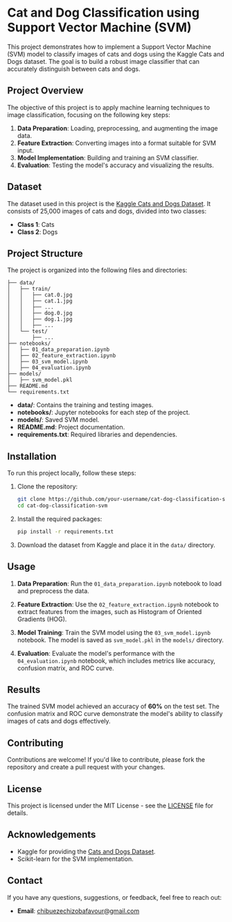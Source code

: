 
# Cat and Dog Classification using Support Vector Machine (SVM)

This project demonstrates how to implement a Support Vector Machine (SVM) model to classify images of cats and dogs using the Kaggle Cats and Dogs dataset. The goal is to build a robust image classifier that can accurately distinguish between cats and dogs.

## Project Overview

The objective of this project is to apply machine learning techniques to image classification, focusing on the following key steps:

1. **Data Preparation**: Loading, preprocessing, and augmenting the image data.
2. **Feature Extraction**: Converting images into a format suitable for SVM input.
3. **Model Implementation**: Building and training an SVM classifier.
4. **Evaluation**: Testing the model's accuracy and visualizing the results.

## Dataset

The dataset used in this project is the [Kaggle Cats and Dogs Dataset](https://www.kaggle.com/c/dogs-vs-cats/data). It consists of 25,000 images of cats and dogs, divided into two classes:

- **Class 1**: Cats
- **Class 2**: Dogs

## Project Structure

The project is organized into the following files and directories:

```
├── data/
│   ├── train/
│   │   ├── cat.0.jpg
│   │   ├── cat.1.jpg
│   │   ├── ...
│   │   ├── dog.0.jpg
│   │   ├── dog.1.jpg
│   │   ├── ...
│   └── test/
│       ├── ...
├── notebooks/
│   ├── 01_data_preparation.ipynb
│   ├── 02_feature_extraction.ipynb
│   ├── 03_svm_model.ipynb
│   ├── 04_evaluation.ipynb
├── models/
│   ├── svm_model.pkl
├── README.md
└── requirements.txt
```

- **data/**: Contains the training and testing images.
- **notebooks/**: Jupyter notebooks for each step of the project.
- **models/**: Saved SVM model.
- **README.md**: Project documentation.
- **requirements.txt**: Required libraries and dependencies.

## Installation

To run this project locally, follow these steps:

1. Clone the repository:

   ```bash
   git clone https://github.com/your-username/cat-dog-classification-svm.git
   cd cat-dog-classification-svm
   ```

2. Install the required packages:

   ```bash
   pip install -r requirements.txt
   ```

3. Download the dataset from Kaggle and place it in the `data/` directory.

## Usage

1. **Data Preparation**: Run the `01_data_preparation.ipynb` notebook to load and preprocess the data.

2. **Feature Extraction**: Use the `02_feature_extraction.ipynb` notebook to extract features from the images, such as Histogram of Oriented Gradients (HOG).

3. **Model Training**: Train the SVM model using the `03_svm_model.ipynb` notebook. The model is saved as `svm_model.pkl` in the `models/` directory.

4. **Evaluation**: Evaluate the model's performance with the `04_evaluation.ipynb` notebook, which includes metrics like accuracy, confusion matrix, and ROC curve.

## Results

The trained SVM model achieved an accuracy of **60%** on the test set. The confusion matrix and ROC curve demonstrate the model's ability to classify images of cats and dogs effectively.

## Contributing

Contributions are welcome! If you'd like to contribute, please fork the repository and create a pull request with your changes.

## License

This project is licensed under the MIT License - see the [LICENSE](LICENSE) file for details.

## Acknowledgements

- Kaggle for providing the [Cats and Dogs Dataset](https://www.kaggle.com/c/dogs-vs-cats/data).
- Scikit-learn for the SVM implementation.

## Contact

If you have any questions, suggestions, or feedback, feel free to reach out:

- **Email**: chibuezechizobafavour@gmail.com




